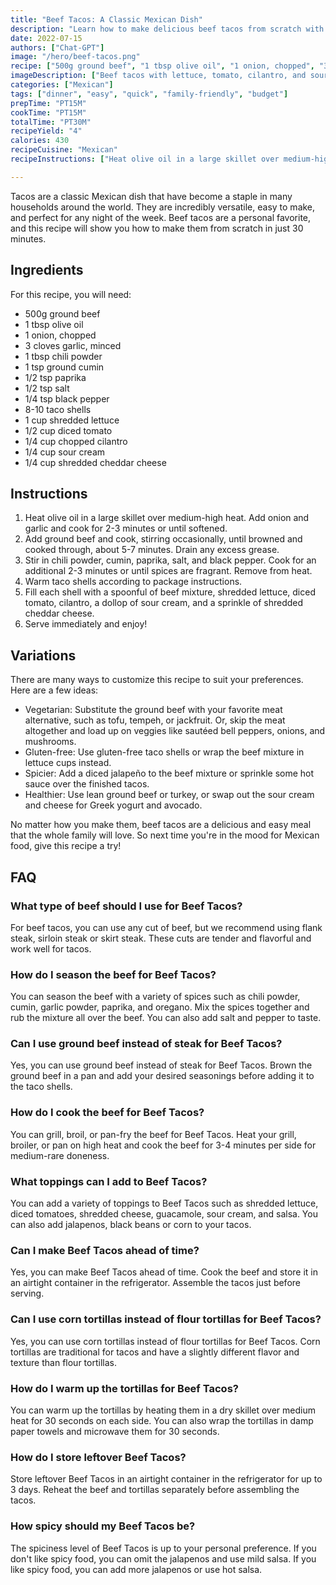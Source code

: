 ```yaml
---
title: "Beef Tacos: A Classic Mexican Dish"
description: "Learn how to make delicious beef tacos from scratch with this easy recipe. Perfect for any night of the week!"
date: 2022-07-15
authors: ["Chat-GPT"]
image: "/hero/beef-tacos.png"
recipe: ["500g ground beef", "1 tbsp olive oil", "1 onion, chopped", "3 cloves garlic, minced", "1 tbsp chili powder", "1 tsp ground cumin", "1/2 tsp paprika", "1/2 tsp salt", "1/4 tsp black pepper", "8-10 taco shells", "1 cup shredded lettuce", "1/2 cup diced tomato", "1/4 cup chopped cilantro", "1/4 cup sour cream", "1/4 cup shredded cheddar cheese"]
imageDescription: ["Beef tacos with lettuce, tomato, cilantro, and sour cream"]
categories: ["Mexican"]
tags: ["dinner", "easy", "quick", "family-friendly", "budget"]
prepTime: "PT15M"
cookTime: "PT15M"
totalTime: "PT30M"
recipeYield: "4"
calories: 430
recipeCuisine: "Mexican"
recipeInstructions: ["Heat olive oil in a large skillet over medium-high heat. Add onion and garlic and cook for 2-3 minutes or until softened. Add ground beef and cook, stirring occasionally, until browned and cooked through, about 5-7 minutes. Drain any excess grease.", "Stir in chili powder, cumin, paprika, salt, and black pepper. Cook for an additional 2-3 minutes or until spices are fragrant. Remove from heat.", "Warm taco shells according to package instructions. Fill each shell with a spoonful of beef mixture, shredded lettuce, diced tomato, cilantro, a dollop of sour cream, and a sprinkle of shredded cheddar cheese.", "Serve immediately and enjoy!"]

---
```


Tacos are a classic Mexican dish that have become a staple in many households around the world. They are incredibly versatile, easy to make, and perfect for any night of the week. Beef tacos are a personal favorite, and this recipe will show you how to make them from scratch in just 30 minutes.

## Ingredients

For this recipe, you will need:

- 500g ground beef
- 1 tbsp olive oil
- 1 onion, chopped
- 3 cloves garlic, minced
- 1 tbsp chili powder
- 1 tsp ground cumin
- 1/2 tsp paprika
- 1/2 tsp salt
- 1/4 tsp black pepper
- 8-10 taco shells
- 1 cup shredded lettuce
- 1/2 cup diced tomato
- 1/4 cup chopped cilantro
- 1/4 cup sour cream
- 1/4 cup shredded cheddar cheese

## Instructions

1. Heat olive oil in a large skillet over medium-high heat. Add onion and garlic and cook for 2-3 minutes or until softened.
2. Add ground beef and cook, stirring occasionally, until browned and cooked through, about 5-7 minutes. Drain any excess grease.
3. Stir in chili powder, cumin, paprika, salt, and black pepper. Cook for an additional 2-3 minutes or until spices are fragrant. Remove from heat.
4. Warm taco shells according to package instructions.
5. Fill each shell with a spoonful of beef mixture, shredded lettuce, diced tomato, cilantro, a dollop of sour cream, and a sprinkle of shredded cheddar cheese.
6. Serve immediately and enjoy!

## Variations

There are many ways to customize this recipe to suit your preferences. Here are a few ideas:

- Vegetarian: Substitute the ground beef with your favorite meat alternative, such as tofu, tempeh, or jackfruit. Or, skip the meat altogether and load up on veggies like sautéed bell peppers, onions, and mushrooms.
- Gluten-free: Use gluten-free taco shells or wrap the beef mixture in lettuce cups instead.
- Spicier: Add a diced jalapeño to the beef mixture or sprinkle some hot sauce over the finished tacos.
- Healthier: Use lean ground beef or turkey, or swap out the sour cream and cheese for Greek yogurt and avocado.

No matter how you make them, beef tacos are a delicious and easy meal that the whole family will love. So next time you're in the mood for Mexican food, give this recipe a try!

## FAQ

### What type of beef should I use for Beef Tacos?

For beef tacos, you can use any cut of beef, but we recommend using flank steak, sirloin steak or skirt steak. These cuts are tender and flavorful and work well for tacos.

### How do I season the beef for Beef Tacos?

You can season the beef with a variety of spices such as chili powder, cumin, garlic powder, paprika, and oregano. Mix the spices together and rub the mixture all over the beef. You can also add salt and pepper to taste.

### Can I use ground beef instead of steak for Beef Tacos?

Yes, you can use ground beef instead of steak for Beef Tacos. Brown the ground beef in a pan and add your desired seasonings before adding it to the taco shells.

### How do I cook the beef for Beef Tacos?

You can grill, broil, or pan-fry the beef for Beef Tacos. Heat your grill, broiler, or pan on high heat and cook the beef for 3-4 minutes per side for medium-rare doneness.

### What toppings can I add to Beef Tacos?

You can add a variety of toppings to Beef Tacos such as shredded lettuce, diced tomatoes, shredded cheese, guacamole, sour cream, and salsa. You can also add jalapenos, black beans or corn to your tacos.

### Can I make Beef Tacos ahead of time?

Yes, you can make Beef Tacos ahead of time. Cook the beef and store it in an airtight container in the refrigerator. Assemble the tacos just before serving.

### Can I use corn tortillas instead of flour tortillas for Beef Tacos?

Yes, you can use corn tortillas instead of flour tortillas for Beef Tacos. Corn tortillas are traditional for tacos and have a slightly different flavor and texture than flour tortillas.

### How do I warm up the tortillas for Beef Tacos?

You can warm up the tortillas by heating them in a dry skillet over medium heat for 30 seconds on each side. You can also wrap the tortillas in damp paper towels and microwave them for 30 seconds.

### How do I store leftover Beef Tacos?

Store leftover Beef Tacos in an airtight container in the refrigerator for up to 3 days. Reheat the beef and tortillas separately before assembling the tacos.

### How spicy should my Beef Tacos be?

The spiciness level of Beef Tacos is up to your personal preference. If you don't like spicy food, you can omit the jalapenos and use mild salsa. If you like spicy food, you can add more jalapenos or use hot salsa.